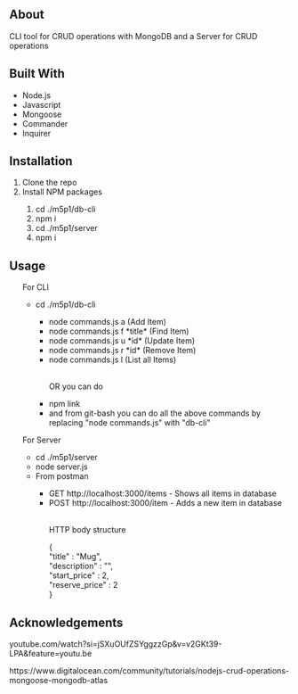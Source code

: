 <h2> About </h2>
<p> CLI tool for CRUD operations with MongoDB and a Server for CRUD operations </p>
<h2> Built With </h2>
<ul>
  <li> Node.js </li>
  <li> Javascript</li>
  <li> Mongoose </li>
  <li> Commander </li>
  <li> Inquirer</li>
</ul>
<h2>Installation</h2>
<ol>
  <li>Clone the repo </li>
  <li>Install NPM packages </li>
  <ol>
    <li> cd ./m5p1/db-cli </li>
    <li> npm i </li>
    <li> cd ./m5p1/server </li>
    <li> npm i </li>
  </ol>
</ol>
<h2>Usage</h2>
<ul>
  <p> For CLI</p>
  <ul>
    <li> cd ./m5p1/db-cli </li>
    <ul>
      <lI>node commands.js a (Add Item)</lI>
      <lI>node commands.js f *title* (Find Item)</lI>
      <li>node commands.js u *id* (Update Item)</li>
      <li>node commands.js r *id* (Remove Item)</li>
      <li>node commands.js l (List all Items)</li>
      <br>
      <p> OR you can do </p>  
      <li> npm link </li>
      <li> and from git-bash you can do all the above commands by replacing "node commands.js" with "db-cli"</li>
    </ul>
  </ul>
  <p> For Server </p>
  <ul>
    <li> cd ./m5p1/server </li>
    <li> node server.js </li>
    <li> From postman </li>
    <ul>
      <li> GET http://localhost:3000/items - Shows all items in database </li>
      <li> POST http://localhost:3000/item - Adds a new item in database </li>
      <br>
      <p> HTTP body structure 
      <p> { <br>
            "title" : "Mug", <br>
            "description" : "", <br>
            "start_price" : 2, <br>
            "reserve_price" : 2 <br>
          } <br>
      </p>
    </ul>
  </ul>
</ul>
<h2>Acknowledgements</h2>
<p> youtube.com/watch?si=jSXuOUfZSYggzzGp&v=v2GKt39-LPA&feature=youtu.be </p>
<p> https://www.digitalocean.com/community/tutorials/nodejs-crud-operations-mongoose-mongodb-atlas </p>

